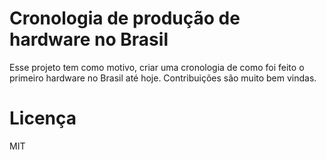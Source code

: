 # Cronologia de produção de hardware no Brasil

Esse projeto tem como motivo, criar uma cronologia de como foi feito o primeiro hardware no Brasil até hoje. Contribuições são muito 
bem vindas.

# Licença

MIT
